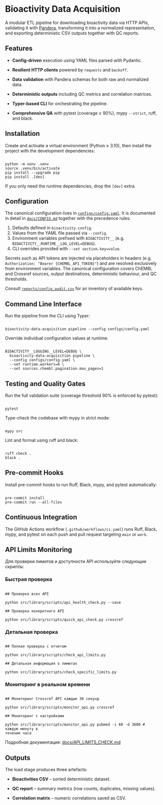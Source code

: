 # Bioactivity Data Acquisition

A modular ETL pipeline for downloading bioactivity data via HTTP APIs,
validating it with
[Pandera](https://pandera.readthedocs.io/), transforming it into
a normalized
representation, and
exporting deterministic CSV outputs together with QC reports.

## Features

- **Config-driven** execution using YAML files parsed with Pydantic.

- **Resilient HTTP clients** powered by `requests` and `backoff`.

- **Data validation** with Pandera schemas for both raw and normalized data.

- **Deterministic outputs** including QC metrics and correlation matrices.

- **Typer-based CLI** for orchestrating the pipeline.

- **Comprehensive QA** with pytest (coverage ≥ 90%), mypy `--strict`, ruff, and black.

## Installation

Create and activate a virtual environment (Python ≥ 3.10), then install the
project with the
development dependencies:

```

python -m venv .venv
source .venv/bin/activate
pip install --upgrade pip
pip install .[dev]

```

If you only need the runtime dependencies, drop the `[dev]` extra.

## Configuration

The canonical configuration lives in
[`configs/config.yaml`](configs/config.yaml). It is documented in
detail in [`docs/CONFIG.md`](docs/CONFIG.md) together with the precedence rules:

1. Defaults defined in `bioactivity.config`.
2. Values from the YAML file passed via `--config`.
3. Environment variables prefixed with `BIOACTIVITY__` (e.g. `BIOACTIVITY__RUNTIME__LOG_LEVEL=DEBUG`).
4. CLI overrides provided with `--set section.key=value`.

Secrets such as API tokens are injected via placeholders in headers (e.g.
`Authorization: "Bearer {CHEMBL_API_TOKEN}"`) and are resolved exclusively from
environment
variables. The canonical configuration covers ChEMBL and Crossref sources,
output destinations,
deterministic behaviour, and QC thresholds.

Consult [`reports/config_audit.csv`](reports/config_audit.csv) for an inventory
of available keys.

## Command Line Interface

Run the pipeline from the CLI using Typer:

```

bioactivity-data-acquisition pipeline --config configs/config.yaml

```

Override individual configuration values at runtime:

```

BIOACTIVITY__LOGGING__LEVEL=DEBUG \
  bioactivity-data-acquisition pipeline \
  --config configs/config.yaml \
  --set runtime.workers=8 \
  --set sources.chembl.pagination.max_pages=1

```

## Testing and Quality Gates

Run the full validation suite (coverage threshold 90% is enforced by pytest):

```

pytest

```

Type-check the codebase with mypy in strict mode:

```

mypy src

```

Lint and format using ruff and black:

```

ruff check .
black .

```

## Pre-commit Hooks

Install pre-commit hooks to run Ruff, Black, mypy, and pytest automatically:

```

pre-commit install
pre-commit run --all-files

```

## Continuous Integration

The GitHub Actions workflow (`.github/workflows/ci.yaml`) runs Ruff, Black,
mypy, and pytest
on each push and pull request targeting `main` or `work`.

## API Limits Monitoring

Для проверки лимитов и доступности API используйте следующие скрипты:

### Быстрая проверка

```

## Проверка всех API

python src/library/scripts/api_health_check.py --save

## Проверка конкретного API

python src/library/scripts/quick_api_check.py crossref

```

### Детальная проверка

```

## Полная проверка с отчетом

python src/library/scripts/check_api_limits.py

## Детальная информация о лимитах

python src/library/scripts/check_specific_limits.py

```

### Мониторинг в реальном времени

```

## Мониторинг Crossref API каждые 30 секунд

python src/library/scripts/monitor_api.py crossref

## Мониторинг с настройками

python src/library/scripts/monitor_api.py pubmed -i 60 -d 3600 # каждую минуту в
течение часа

```

Подробная документация: [docs/API_LIMITS_CHECK.md](docs/API_LIMITS_CHECK.md)

## Outputs

The load stage produces three artefacts:

- **Bioactivities CSV** – sorted deterministic dataset.

- **QC report** – summary metrics (row counts, duplicates, missing values).

- **Correlation matrix** – numeric correlations saved as CSV.
